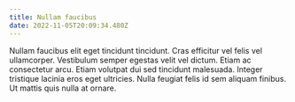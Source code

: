 ```yaml
---
title: Nullam faucibus
date: 2022-11-05T20:09:34.480Z
---
```

Nullam faucibus elit eget tincidunt tincidunt. Cras efficitur vel felis vel ullamcorper. Vestibulum semper egestas velit vel dictum. Etiam ac consectetur arcu. Etiam volutpat dui sed tincidunt malesuada. Integer tristique lacinia eros eget ultricies. Nulla feugiat felis id sem aliquam finibus. Ut mattis quis nulla at ornare.
